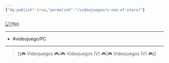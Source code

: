 ```yaml
---
{"dg-publish":true,"permalink":"/videojuegos/v-sea-of-stars/"}
---
```



![|150](https://images.igdb.com/igdb/image/upload/t_cover_big/co215b.jpg)

---

- #videojuego/PC 

---

> [[🎮 Videojuegos 🎮/🎮 Videojuegos (V) 🎮\|🎮 Videojuegos (V) 🎮]]